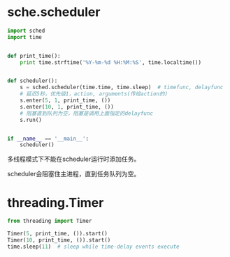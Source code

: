 # sche.scheduler

```python
import sched
import time


def print_time():
    print time.strftime('%Y-%m-%d %H:%M:%S', time.localtime())


def scheduler():
    s = sched.scheduler(time.time, time.sleep)  # timefunc, delayfunc
    # 延迟5秒，优先级1，action, arguments(传给action的)
    s.enter(5, 1, print_time, ())
    s.enter(10, 1, print_time, ())
    # 阻塞直到队列为空，阻塞是调用上面指定的delayfunc
    s.run()


if __name__ == '__main__':
    scheduler()
```

多线程模式下不能在scheduler运行时添加任务。

scheduler会阻塞住主进程，直到任务队列为空。



# threading.Timer

```python
from threading import Timer

Timer(5, print_time, ()).start()
Timer(10, print_time, ()).start()
time.sleep(11)  # sleep while time-delay events execute
```

